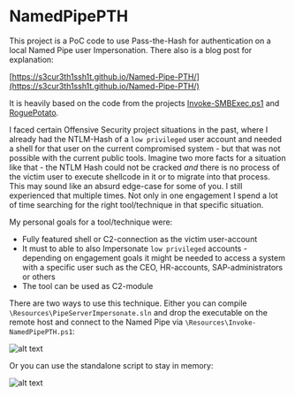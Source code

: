 # NamedPipePTH

This project is a PoC code to use Pass-the-Hash for authentication on a local Named Pipe user Impersonation. There also is a blog post for explanation:

[https://s3cur3th1ssh1t.github.io/Named-Pipe-PTH/](https://s3cur3th1ssh1t.github.io/Named-Pipe-PTH/)

It is heavily based on the code from the projects [Invoke-SMBExec.ps1](https://github.com/Kevin-Robertson/Invoke-TheHash/blob/master/Invoke-SMBExec.ps1) and [RoguePotato](https://github.com/antonioCoco/RoguePotato).

I faced certain Offensive Security project situations in the past, where I already had the NTLM-Hash of a `low privileged` user account and needed a shell for that user on the current compromised system - but that was not possible with the current public tools. Imagine two more facts for a situation like that - the NTLM Hash could not be cracked *and* there is no process of the victim user to execute shellcode in it or to migrate into that process. This may sound like an absurd edge-case for some of you. I still experienced that multiple times. Not only in one engagement I spend a lot of time searching for the right tool/technique in that specific situation.

My personal goals for a tool/technique were:

* Fully featured shell or C2-connection as the victim user-account
* It must to able to also Impersonate `low privileged` accounts - depending on engagement goals it might be needed to access a system with a specific user such as the CEO, HR-accounts, SAP-administrators or others
* The tool can be used as C2-module

There are two ways to use this technique. Either you can compile `\Resources\PipeServerImpersonate.sln` and drop the executable on the remote host and connect to the Named Pipe via `\Resources\Invoke-NamedPipePTH.ps1`:

![alt text](https://github.com/S3cur3Th1sSh1t/NamedPipePTH/blob/main/Resources/Example1.JPG?raw=true)

Or you can use the standalone script to stay in memory:

![alt text](https://github.com/S3cur3Th1sSh1t/NamedPipePTH/blob/main/Resources/Example2.JPG?raw=true)

